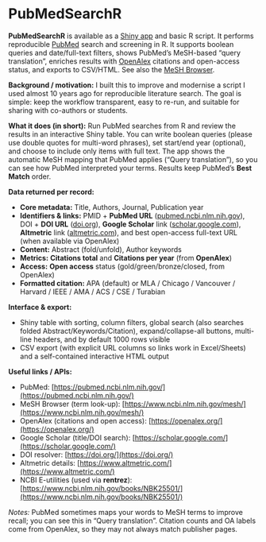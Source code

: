 # PubMedSearchR

**PubMedSearchR** is available as a [Shiny app](https://evs236.shinyapps.io/PubMedSearchR/) and basic R script. It performs reproducible [PubMed](https://pubmed.ncbi.nlm.nih.gov/) search and screening in R. It supports boolean queries and date/full-text filters, shows PubMed’s MeSH-based “query translation”, enriches results with [OpenAlex](https://openalex.org/) citations and open-access status, and exports to CSV/HTML. See also the [MeSH Browser](https://www.ncbi.nlm.nih.gov/mesh/).

**Background / motivation:**
I built this to improve and modernise a script I used almost 10 years ago for reproducible literature search. The goal is simple: keep the workflow transparent, easy to re-run, and suitable for sharing with co-authors or students.

**What it does (in short):**
Run PubMed searches from R and review the results in an interactive Shiny table. You can write boolean queries (please use double quotes for multi-word phrases), set start/end year (optional), and choose to include only items with full text. The app shows the automatic MeSH mapping that PubMed applies (“Query translation”), so you can see how PubMed interpreted your terms. Results keep PubMed’s **Best Match** order.

**Data returned per record:**

* **Core metadata:** Title, Authors, Journal, Publication year
* **Identifiers & links:** PMID + **PubMed URL** ([pubmed.ncbi.nlm.nih.gov](https://pubmed.ncbi.nlm.nih.gov/)), DOI + **DOI URL** ([doi.org](https://doi.org/)), **Google Scholar** link ([scholar.google.com](https://scholar.google.com/)), **Altmetric** link ([altmetric.com](https://www.altmetric.com/)), and best open-access full-text URL (when available via OpenAlex)
* **Content:** Abstract (fold/unfold), Author keywords
* **Metrics:** **Citations total** and **Citations per year** (from **OpenAlex**)
* **Access:** **Open access** status (gold/green/bronze/closed, from OpenAlex)
* **Formatted citation:** APA (default) or MLA / Chicago / Vancouver / Harvard / IEEE / AMA / ACS / CSE / Turabian

**Interface & export:**

* Shiny table with sorting, column filters, global search (also searches folded Abstract/Keywords/Citation), expand/collapse-all buttons, multi-line headers, and by default 1000 rows visible
* CSV export (with explicit URL columns so links work in Excel/Sheets) and a self-contained interactive HTML output

**Useful links / APIs:**

* PubMed: [https://pubmed.ncbi.nlm.nih.gov/](https://pubmed.ncbi.nlm.nih.gov/)
* MeSH Browser (term look-up): [https://www.ncbi.nlm.nih.gov/mesh/](https://www.ncbi.nlm.nih.gov/mesh/)
* OpenAlex (citations and open access): [https://openalex.org/](https://openalex.org/)
* Google Scholar (title/DOI search): [https://scholar.google.com/](https://scholar.google.com/)
* DOI resolver: [https://doi.org/](https://doi.org/)
* Altmetric details: [https://www.altmetric.com/](https://www.altmetric.com/)
* NCBI E-utilities (used via **rentrez**): [https://www.ncbi.nlm.nih.gov/books/NBK25501/](https://www.ncbi.nlm.nih.gov/books/NBK25501/)

*Notes:* PubMed sometimes maps your words to MeSH terms to improve recall; you can see this in “Query translation”. Citation counts and OA labels come from OpenAlex, so they may not always match publisher pages.
